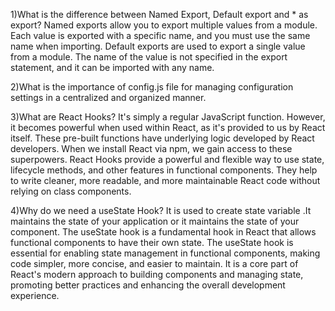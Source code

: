 1)What is the difference between Named Export, Default export and * as export?
Named exports allow you to export multiple values from a module. Each value is exported with a specific name, and you must use the same name when importing.
Default exports are used to export a single value from a module. The name of the value is not specified in the export statement, and it can be imported with any name.

2)What is the importance of config.js file
 for managing configuration settings in a centralized and organized manner.

3)What are React Hooks?
 It's simply a regular JavaScript function. However, it becomes powerful when used within React, as it's provided to us by React itself. These pre-built functions have underlying logic developed by React developers. When we install React via npm, we gain access to these superpowers.
React Hooks provide a powerful and flexible way to use state, lifecycle methods, and other features in functional components. They help to write cleaner, more readable, and more maintainable React code without relying on class components.

4)Why do we need a useState Hook?
It is used to create state variable .It maintains the state of your application or it maintains the state of your component.
The useState hook is a fundamental hook in React that allows functional components to have their own state.
The useState hook is essential for enabling state management in functional components, making code simpler, more concise, and easier to maintain. It is a core part of React's modern approach to building components and managing state, promoting better practices and enhancing the overall development experience.